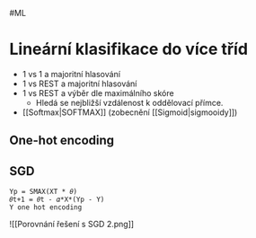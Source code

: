 #ML
# Lineární klasifikace do více tříd
- 1 vs 1 a majoritní hlasování
- 1 vs REST a majoritní hlasování
- 1 vs REST a výběr dle maximálního skóre
	- Hledá se nejbližší vzdálenost k oddělovací přímce.
- [[Softmax|SOFTMAX]] (zobecnění [[Sigmoid|sigmooidy]])

## One-hot encoding

## SGD
```
Yp = SMAX(XT * 𝜃)
𝜃t+1 = 𝜃t - 𝛼*X*(Yp - Y)
Y one hot encoding
```

![[Porovnání řešení s SGD 2.png]]